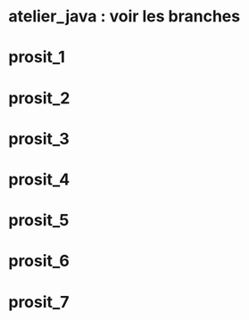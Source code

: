 # atelier_java : voir les branches 
# prosit_1 
# prosit_2
# prosit_3 
# prosit_4 
# prosit_5 
# prosit_6 
# prosit_7 
